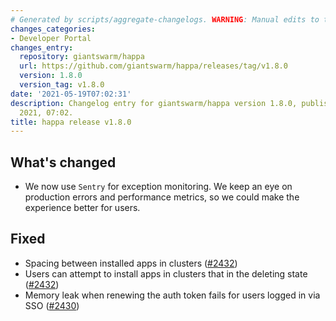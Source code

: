 ```yaml
---
# Generated by scripts/aggregate-changelogs. WARNING: Manual edits to this files will be overwritten.
changes_categories:
- Developer Portal
changes_entry:
  repository: giantswarm/happa
  url: https://github.com/giantswarm/happa/releases/tag/v1.8.0
  version: 1.8.0
  version_tag: v1.8.0
date: '2021-05-19T07:02:31'
description: Changelog entry for giantswarm/happa version 1.8.0, published on 19 May
  2021, 07:02.
title: happa release v1.8.0
---
```


## What's changed

- We now use `Sentry` for exception monitoring. We keep an eye on production errors and performance metrics, so we could make the experience better for users.

## Fixed

- Spacing between installed apps in clusters ([#2432](https://github.com/giantswarm/happa/pull/2432))
- Users can attempt to install apps in clusters that in the deleting state ([#2432](https://github.com/giantswarm/happa/pull/2432))
- Memory leak when renewing the auth token fails for users logged in via SSO ([#2430](https://github.com/giantswarm/happa/pull/2430))

